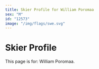 ```yaml
---
title: Skier Profile for William Poromaa
sex: "M"
id: "12573"
image: "/img/flags/swe.svg" 
---
```


# Skier Profile

This page is for: William Poromaa.
    